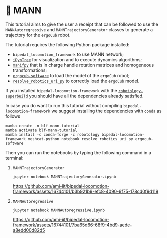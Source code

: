 # 🤖 MANN

This tutorial aims to give the user a receipt that can be followed to use the `MANNAutoregressive` and `MANNTrajectoryGenerator` classes to generate a trajectory for the `ergoCub` robot.

The tutorial requires the following Python package installed:
- `bipedal_locomotion_framework` to use MANN network;
- [`iDynTree`](https://github.com/robotology/idyntree) for visualization and to execute dynamics algorithms;
- [`manifpy`](https://github.com/artivis/manif) that is in charge handle rotation matrices and homogeneous transformations;
- [`ergocub-software`](https://github.com/icub-tech-iit/ergocub-software) to load the model of the `ergoCub` robot;
- [`resolve_robotics_uri_py`](https://github.com/ami-iit/resolve-robotics-uri-py) to correctly load the `ergoCub` model.

If you installed `bipedal-locomotion-framework` with the [`robotology-superbuild`](https://github.com/robotology/robotology-superbuild) you should have all the dependencies already satisfied.

In case you do want to run this tutorial without compiling `bipedal-locomotion-framework` we suggest installing the dependencies with `conda` as follows
```console
mamba create -n blf-mann-tutorial
mamba activate blf-mann-tutorial
mamba install -c conda-forge -c robotology bipedal-locomotion-framework meshcat-python notebook resolve_robotics_uri_py ergocub-software
```

Then you can run the notebooks by typing the following command in a terminal:
1. `MANNTrajectoryGenerator`
    ```console
    jupyter notebook MANNTrajectoryGenerator.ipynb
    ```

    https://github.com/ami-iit/bipedal-locomotion-framework/assets/16744101/b3b921b9-efc8-4090-9f75-178cd0f9d119

2. `MANNAutoregressive`
    ```console
    jupyter notebook MANNAutoregressive.ipynb
    ```

    https://github.com/ami-iit/bipedal-locomotion-framework/assets/16744101/7ba65d66-68f9-4bd9-aede-a8edd00d82d5
